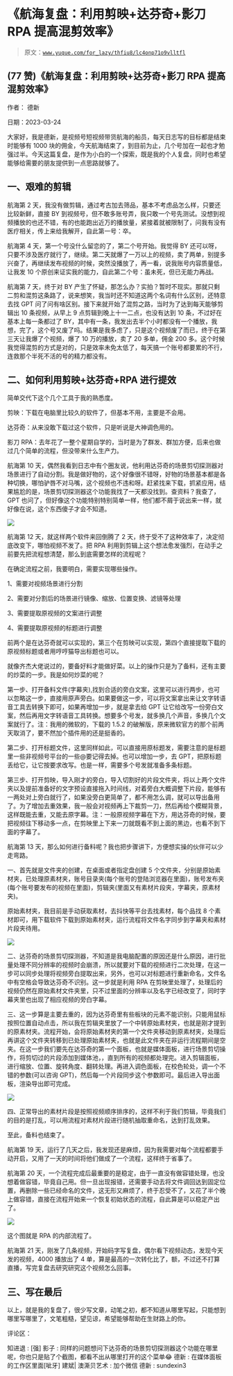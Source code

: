 # 《航海复盘：利用剪映+达芬奇+影刀 RPA 提高混剪效率》

> 原文：[`www.yuque.com/for_lazy/thfiu8/lc4onp71o9vlltfl`](https://www.yuque.com/for_lazy/thfiu8/lc4onp71o9vlltfl)



## (77 赞)《航海复盘：利用剪映+达芬奇+影刀 RPA 提高混剪效率》 

作者： 德新 

日期：2023-03-24 

大家好，我是德新，是视频号短视频带货航海的船员，每天日志写的目标都是结束时能够有 1000 块的佣金，今天航海结束了，到目前为止，几个号加在一起也才勉强过半。今天这篇复盘，是作为小白的一个探索，既是我的个人复盘，同时也希望能够给需要的朋友提供到一点思路就够了。 

## 一、艰难的剪辑 

航海第 2 天，我没有做剪辑，通过考古加去筛品，基本不考虑品怎么样，只要还比较新鲜，直接 BY 到视频号，但不敢多账号弄，我只敢一个号先测试。没想到视频播放的也还不错，有的也能跑出近万的播放量，紧接着就被限制了，问我有没有医疗相关，传上来给我解开，自此第一号：卒。 

航海第 4 天，第一个号没什么留恋的了，第二个号开始。我觉得 BY 还可以呀，只要不涉及医疗就行了，继续。第二天就爆了一万以上的视频，卖了两单，别提多兴奋了，再继续发布视频的时候，突然没播放了，再一看，说我账号内容质量低，让我发 10 个原创来证实我的能力，自此第二个号：虽未死，但已无能力再战。 

航海第 7 天，终于对 BY 产生了怀疑，那怎么办？实拍？暂时不现实。那就只剩二剪和混剪这条路了，说来想笑，我当时还不知道这两个名词有什么区别，还特意去找 GPT 问了问有啥区别。接下来就开始了混剪之路，当时为了达到每天能够剪辑出 10 条视频，从早上 9 点剪辑到晚上十一二点，也没有达到 10 条，不过好在基本上每一条都过了 BY，其中有一条，我发出去半个小时都没有一个播放，我想，完了，这个号又废了吗。结果是我多虑了，只是这个视频废了而已，终于在第三天让我爆了个视频，爆了 10 万的播放，卖了 20 多单，佣金 200 多。这个时候我觉得混剪的方式是对的，只是效率未免太低了，每天搞一个账号都要累的不行，连救那个半死不活的号的精力都没有。 

## 二、如何利用剪映+达芬奇+RPA 进行提效 

简单交代下这个几个工具于我的熟悉度。 

剪映：下载在电脑里比较久的软件了，但基本不用，主要是不会用。 

达芬奇：从来没敢下载过这个软件，只是听说是大神调色用的。 

影刀 RPA：去年花了一整个星期自学的，当时是为了群发、群加方便，后来也做过几个简单的流程，但没带来什么生产力。 

航海第 10 天，偶然我看到日志中有个圈友说，他利用达芬奇的场景剪切探测器对场景进行了自动分割。我是做好物的，这个好像很不错呀，好物的场景基本都是各种切换，哪怕驴唇不对马嘴，这个视频也不违和呀。赶紧找来下载，抓紧应用，结果尴尬的是，场景剪切探测器这个功能我找了一天都没找到。查资料？我查了，GPT 也问了，但好像这个功能特别特别简单一样，他们都不屑于说出来一样，就好像在说，这个东西傻子才会不知道。 

![](img/82525b0ee8fcc4758f26897dcc699a83.png)  

航海第 12 天，就这样两个软件来回倒腾了 2 天，终于受不了这种效率了，决定彻底改变下，哪怕视频不发了。把 RPA 利用到剪辑上这个想法愈发强烈，在动手之前要先把流程想清楚，那么到底需要怎样的流程呢？ 

在确定流程之前，我要明白，需要实现哪些操作。 

1、需要对视频场景进行分割 

2、需要对分割后的场景进行镜像、缩放、位置变换、滤镜等处理 

3、需要提取原视频的文案进行调整 

4、需要提取原视频的标题进行调整 

前两个是在达芬奇就可以实现的，第三个在剪映可以实现，第四个直接提取下载的原视频标题或者用哼哼猫导出标题也可以。 

就像齐杰大佬说过的，要备好料才能做好菜。以上的操作只是为了备料，还有主要的炒菜的一步。我是如何炒菜的呢？ 

第一步、打开备料文件(字幕夹),找到合适的旁白文案，这里可以进行两步，也可以忽略这一步，直接用原声旁白。如果要做这一步，可以将文案拿出来让文字转语音工具去转换下即可，如果再增加一步，就是拿去给 GPT 让它给改写一份旁白文案，然后再用文字转语音工具转换。想要多个号发，就多换几个声音，多换几个文案就行了。注：我用的微软的，下载的 1.5.2 的破解版，原来微软官方的那个前两天取消了，要不然加个插件用的还是挺香的。 

第二步、打开标题文件，这里同样如此，可以直接用原标题发，需要注意的是标题里一些非视频号平台的一些@要记得去掉。也可以增加一步，去 GPT，把原标题丢给它，让它按要求改写。也是一样，需要多个号发就准备多条标题。 

第三步、打开剪映，导入刚才的旁白，导入切割好的片段文件夹，将以上两个文件夹以及提前准备好的文字预设直接拖入时间线，对着旁白大概调整下片段，能够有一两处对上旁白就行了，如果没旁白更简单了，都不用怎么调，就可以导出备用了。为了增加去重效果，我一般会对视频再上下裁剪一刀，然后再给个模糊背景，这样既能去重，又能去原字幕。注：一般原视频字幕在下方，用达芬奇的时候，要把视频往下移动多一点，在剪映里上下来一刀就既看不到上面的黑边，也看不到下面的字幕了。 

航海第 13 天，那么如何进行备料呢？我也把步骤讲下，方便想实操的伙伴可以少走弯路。 

一、首先就是文件夹的创建，在桌面或者指定盘创建 5 个文件夹，分别是原始素材夹，已处理原素材夹，账号目录夹(每个账号的登陆浏览器在里面)，账号发布夹(每个账号要发布的视频在里面)，剪辑夹(里面又有素材片段夹，字幕夹，原素材夹)。 

原始素材夹，我目前是手动获取素材，去抖快等平台去找素材，每个品找 8 个素材即可，用下载软件下载到原始素材夹，运行流程将文件名字同步到字幕夹和素材片段夹待用。 

![](img/7e02a00f55258631c80916cef3eee235.png)  

二、达芬奇的场景剪切探测器，不知道是我电脑配置的原因还是什么原因，进行批量处理不同分辨率的视频时会崩溃，所以就要对下载的视频进行二次处理，在这一步可以同步处理将视频旁白提取出来，另外，也可以对标题进行重新命名，文件名中有空格会导致达芬奇不识别。这一步就是利用 RPA 在剪映里处理了，处理后的视频仍然在原始素材文件夹里，只不过里面的分辨率以及名字已经改变了，同时字幕夹里也出现了相应视频的旁白字幕。 

三、这一步算是主要去重的，因为达芬奇里有些板块的元素不能识别，只能用鼠标按照位置自动点击，所以我在剪辑夹里放了一个中转原始素材夹，也就是刚才提到的原素材夹。流程开始，会将原始素材夹的第一个文件夹移动到原素材夹，处理后再讲这个文件夹转移到已处理原始素材夹，也就是此文件夹在非运行流程期间是空夹。在这一步我们要先在达芬奇的第一个面板，也就是媒体面板，进行场景剪切操作，将剪切过的片段添加到媒体池，，直到所有的视频都处理完。进入剪辑面板，进行缩放、位置、旋转角度、翻转处理。再进入调色面板，在校色轮处，调一个不错的参数(可以咨询 GPT)，然后每一个片段同步这个参数即可。最后进入导出面板，渲染导出即可完成。 

![](img/f6e887ecdae1b4904a1bc68529003321.png)  

四、正常导出的素材片段是按照视频顺序排序的，这样不利于我们剪辑，毕竟我们的目的是打乱，可以用流程对素材片段进行随机抽取重命名，达到打乱效果。 

至此，备料也结束了。 

航海第 19 天，运行了几天之后，我发现还是麻烦，因为我需要对每个流程都要手动开启，又用了一天的时间将他们做成了一个流程，这样终于省事了。 

航海第 20 天，一个流程完成后最重要的是稳定，由于一直没有做容错处理，也没想着做容错，毕竟自己用。但一旦出现报错，还需要手动去将文件调回达到固定位置，再删除一些已经命名的文件，这无形又麻烦了，终于忍受不了，又花了半个晚上做容错，直接在流程开始来一个恢复初始状态的流程，自此算是可以稳定产出了。 

![](img/9657938128a84f8e67dd14cff23acf0f.png)  

这个图就是 RPA 的内部流程了。 

航海第 21 天，刚发了几条视频，开始码字写复盘，偶尔看下视频动态，发现今天发的视频，4000 播放出了 4 单，算是最高的一次转化比了，额，不过还不打算直播，写完复盘去研究研究这个视频怎么回事。 

## 三、写在最后 

以上，就是我的复盘了，很少写文章，动笔之初，都不知道从哪里写起，只能想到哪里写哪里了，文笔粗糙，望见谅，希望能够帮助在生财路上的你。 

评论区： 

知进退 : [强] 影子 : 同样的问题想问下达芬奇的场景剪切探测器这个功能在哪里呢，你也只是贴了个截图，都看不出从哪里打开的这个菜单😂 德新 : 在媒体面板的工作区里面[呲牙] 建斌| 澳澌贝艺术 : 加个微信 德新 : sundexin3